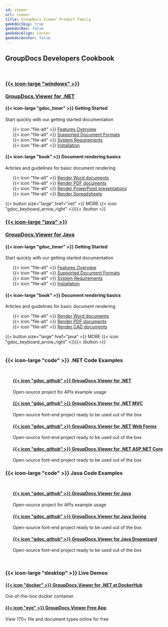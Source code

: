 ```yaml
---
id: viewer
url: viewer
title: GroupDocs.Viewer Product Family
geekdocSkip: true
geekdocNav: false
geekdocAlign: center
geekdocAnchor: false
---
```


## GroupDocs Developers Cookbook

<br/>

<div class="gdoc-columns gdoc-columns--regular flex flex-gap flex-mobile-column">
    <div class="gdoc-columns__content gdoc-markdown--nested flex-even" style="margin-top: 1rem !important">
        <h3>
            <a class="home-resource-link" rel="nofollow" href='{{< ref "/viewer/net" >}}'> 
                {{< icon-large "windows" >}} 
                <br/><br/>
                GroupDocs.Viewer for .NET
            </a>
        </h3>
        <div class="gdoc-columns gdoc-columns--regular flex flex-gap flex-mobile-column">
            <div class="gdoc-columns__content gdoc-markdown--nested flex-even" style="margin-top: 1rem !important">
                <h4>{{< icon-large "gdoc_timer" >}} Getting Started</h4>
                <p>Start quickly with our getting started documentation</p>
                <ul style="text-align: left;list-style:none">
                    <li>{{< icon "file-alt" >}} <a href='{{< ref "/viewer/net/getting-started/features-overview.md" >}}'>Features Overview</a></li>
                    <li>{{< icon "file-alt" >}} <a href='{{< ref "/viewer/net/getting-started/supported-document-formats.md" >}}'>Supported Document Formats</a></li>
                    <li>{{< icon "file-alt" >}} <a href='{{< ref "/viewer/net/getting-started/system-requirements.md" >}}'>System Requirements</a></li>
                    <li>{{< icon "file-alt" >}} <a href='{{< ref "/viewer/net/getting-started/installation.md" >}}'>Installation</a></li>
                </ul>
            </div>
            <div class="gdoc-columns__content gdoc-markdown--nested flex-even" style="margin-top: 1rem !important">
                <h4>{{< icon-large "book" >}} Document rendering basics</h4>
                <p>Articles and guidelines for basic document rendering</p>
                <ul style="text-align: left;list-style:none">
                    <li>{{< icon "file-alt" >}} <a href='{{< ref "/viewer/net/rendering-basics/render-word-documents.md" >}}'>Render Word documents</a></li>
                    <li>{{< icon "file-alt" >}} <a href='{{< ref "/viewer/net/rendering-basics/render-pdf-documents.md" >}}'>Render PDF documents</a></li>
                    <li>{{< icon "file-alt" >}} <a href='{{< ref "/viewer/net/rendering-basics/render-presentations.md" >}}'>Render PowerPoint presentations</a></li>
                    <li>{{< icon "file-alt" >}} <a href='{{< ref "/viewer/net/rendering-basics/render-spreadsheets/render-excel-and-apple-numbers-spreadsheets.md" >}}'>Render Spreadsheets</a></li>
                </ul>
            </div>
        </div>
        {{< button size="large" href="net" >}} MORE {{< icon "gdoc_keyboard_arrow_right" >}}{{< /button >}}
    </div>
    <div class="gdoc-columns__content gdoc-markdown--nested flex-even" style="margin-top: 1rem !important">
        <h3>
            <a class="home-resource-link" rel="nofollow" href='{{< ref "/viewer/java" >}}'> {{< icon-large "java" >}}
                <br/><br/> 
                GroupDocs.Viewer for Java
            </a>
        </h3>
        <div class="gdoc-columns gdoc-columns--regular flex flex-gap flex-mobile-column">
            <div class="gdoc-columns__content gdoc-markdown--nested flex-even" style="margin-top: 1rem !important">
                <h4>{{< icon-large "gdoc_timer" >}} Getting Started</h4>
                <p>Start quickly with our getting started documentation</p>
                <ul style="text-align: left;list-style:none">
                    <li>{{< icon "file-alt" >}} <a href='{{< ref "/viewer/java/getting-started/features-overview.md" >}}'>Features  Overview</a></li>
                    <li>{{< icon "file-alt" >}} <a href='{{< ref "/viewer/java/getting-started/supported-document-formats.md" >}}'>Supported Document Formats</a></li>
                    <li>{{< icon "file-alt" >}} <a href='{{< ref "/viewer/java/getting-started/system-requirements.md" >}}'>System Requirements</a></li>
                    <li>{{< icon "file-alt" >}} <a href='{{< ref "/viewer/java/getting-started/installation.md" >}}'>Installation</a></li>
                </ul>
            </div>
            <div class="gdoc-columns__content gdoc-markdown--nested flex-even" style="margin-top: 1rem !important">
                <h4>{{< icon-large "book" >}} Document rendering basics</h4>
                <p>Articles and guidelines for basic document rendering</p>
                <ul style="text-align: left;list-style:none">
                    <li>{{< icon "file-alt" >}} <a href='{{< ref "/viewer/java/getting-started/viewer-use-cases/how-to-view-word-documents-using-java.md" >}}'>Render Word documents</a></li>
                    <li>{{< icon "file-alt" >}} <a href='{{< ref "/viewer/java/getting-started/viewer-use-cases/how-to-view-pdf-documents-using-java.md" >}}'>Render PDF documents</a></li>
                    <li>{{< icon "file-alt" >}} <a href='{{< ref "/viewer/java/getting-started/viewer-use-cases/how-to-view-cad-documents-using-java.md" >}}'>Render CAD documents</a></li>
                </ul>
            </div>
        </div>
        {{< button size="large" href="java" >}} MORE {{< icon "gdoc_keyboard_arrow_right" >}}{{< /button >}}
    </div>
</div>

<br/>

<div class="gdoc-columns gdoc-columns--regular flex flex-gap flex-mobile-column">
    <div class="gdoc-columns__content gdoc-markdown--nested flex-even" style="margin-top: 1rem !important">
        <h3>
            {{< icon-large "code" >}}&nbsp;.NET Code Examples
        </h3>
        <ul style="list-style:none;padding-top: 10px">
            <li>
                <h4>
                 <a class="home-resource-link" rel="nofollow" href="https://github.com/groupdocs-viewer/GroupDocs.Viewer-for-.NET">{{< icon "gdoc_github" >}} GroupDocs.Viewer for .NET</a>
                </h4>
                 <p>Open-source project for APIs example usage</p>
            </li>
            <li>
                <h4>
                 <a class="home-resource-link" rel="nofollow" href="https://github.com/groupdocs-viewer/GroupDocs.Viewer-for-.NET/tree/master/Demos/MVC">{{< icon "gdoc_github" >}} GroupDocs.Viewer for .NET MVC</a>
                </h4>
                <p>Open-source font-end project ready to be used out of the box</p>
            </li>
            <li>
                <h4>
                 <a class="home-resource-link" rel="nofollow" href="https://github.com/groupdocs-viewer/GroupDocs.Viewer-for-.NET/tree/master/Demos/WebForms">{{< icon "gdoc_github" >}} GroupDocs.Viewer for .NET Web Forms</a>
                </h4>
                <p>Open-source font-end project ready to be used out of the box</p>
            </li>
            <li>
                <h4>
                 <a class="home-resource-link" rel="nofollow" href="https://github.com/groupdocs-viewer/GroupDocs.Viewer-for-.NET/tree/master/Demos/ASP.NET%20Core">{{< icon "gdoc_github" >}} GroupDocs.Viewer for .NET ASP.NET Core</a>
                </h4>
                <p>Open-source font-end project ready to be used out of the box</p>
            </li>
        </ul>
    </div>
    <div class="gdoc-columns__content gdoc-markdown--nested flex-even" style="margin-top: 1rem !important">
        <h3>
            {{< icon-large "code" >}}&nbsp;Java Code Examples
        </h3>
        <ul style="list-style:none;padding-top: 10px">
            <li>
                <h4>
                <a class="home-resource-link" rel="nofollow" href="https://github.com/groupdocs-viewer/GroupDocs.Viewer-for-.NET" >{{< icon "gdoc_github" >}} GroupDocs.Viewer for Java</a>
                </h4>
                <p>Open-source project for APIs example usage</p>
            </li>
            <li>
                <h4>
                <a class="home-resource-link" rel="nofollow" href="https://github.com/groupdocs-viewer/GroupDocs.Viewer-for-Java/tree/master/Demos/Spring">{{< icon "gdoc_github" >}} GroupDocs.Viewer for Java Spring</a>
                </h4>
                <p>Open-source font-end project ready to be used out of the box</p>
            </li>
            <li>
                <h4>
                <a class="home-resource-link" rel="nofollow" href="https://github.com/groupdocs-viewer/GroupDocs.Viewer-for-Java/tree/master/Demos/Dropwizard">{{< icon "gdoc_github" >}} GroupDocs.Viewer for Java Dropwizard</a>
                </h4>
                <p>Open-source font-end project ready to be used out of the box</p>
            </li>
        </ul>
    </div>
</div>

<br/>

<h3>
    {{< icon-large "desktop" >}}&nbsp;Live Demos
</h3>

<div class="gdoc-columns gdoc-columns--regular flex flex-gap flex-mobile-column">
    <div class="gdoc-columns__content gdoc-markdown--nested flex-even" style="margin-top: 1rem !important">
    <h4>
        <a class="home-resource-link" href="https://hub.docker.com/r/groupdocs/viewer" rel="nofollow">{{< icon "docker" >}} GroupDocs.Viewer for .NET at DockerHub</a>
        </h4>
        <p>Out-of-the-box docker container</p>
    </div>
    <div class="gdoc-columns__content gdoc-markdown--nested flex-even" style="margin-top: 1rem !important">
    <h4>
        <a class="home-resource-link" href="https://products.groupdocs.app/viewer/total" rel="nofollow">{{< icon "eye" >}} GroupDocs.Viewer Free App</a>
        </h4>
        <p>View 170+ file and document types online for free</p>
    </div>
</div>
